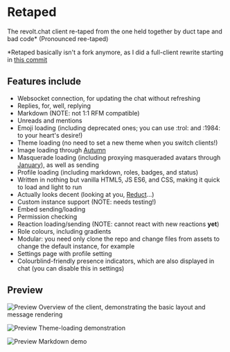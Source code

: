 # Retaped

The revolt.chat client re-taped from the one held together by duct tape and bad code\*
(Pronounced ree-taped)

\*Retaped basically isn't a fork anymore, as I did a full-client rewrite starting in [this commit](https://github.com/ERROR-404-NULL-NOT-FOUND/Retaped/commit/7f94d49d55b27e3896abd54b66b5359619273768)

## Features include

- Websocket connection, for updating the chat without refreshing
- Replies, for, well, replying
- Markdown (NOTE: not 1:1 RFM compatible)
- Unreads and mentions
- Emoji loading (including deprecated ones; you can use :trol: and :1984: to your heart's desire!)
- Theme loading (no need to set a new theme when you switch clients!)
- Image loading through [Autumn](https://github.com/revoltchat/autumn)
- Masquerade loading (including proxying masqueraded avatars through [January](https://github.com/revoltchat/january)), as well as sending
- Profile loading (including markdown, roles, badges, and status)
- Written in nothing but vanilla HTML5, JS ES6, and CSS, making it quick to load and light to run
- Actually looks decent (looking at you, [Reduct](https://github.com/dorudolasu/reductv3)...)
- Custom instance support (NOTE: needs testing!)
- Embed sending/loading
- Permission checking
- Reaction loading/sending (NOTE: cannot react with new reactions **yet**)
- Role colours, including gradients
- Modular: you need only clone the repo and change files from assets to change the default instance, for example
- Settings page with profile setting
- Colourblind-friendly presence indicators, which are also displayed in chat (you can disable this in settings)

## Preview

![Preview](https://autumn.revolt.chat/attachments/EhYR26tTcF0b3bXL_9zfJUFpF9OZ4PNy9hrnQJnkx8/image.png)
Overview of the client, demonstrating the basic layout and message rendering

![Preview](https://autumn.revolt.chat/attachments/BbXsPk7aIIv8ryYRNQ-BMLkf2EWFc78asISE6deXMJ/image.png)
Theme-loading demonstration

![Preview](https://autumn.revolt.chat/attachments/YVQQz7uJeTTWfJiBOwPy1hJURM_y_LTKYZzlUiriSC/image.png)
Markdown demo
